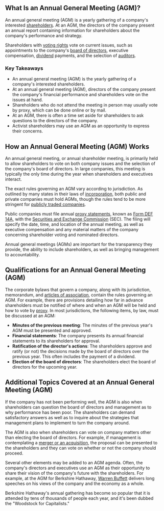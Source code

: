 ## What Is an Annual General Meeting (AGM)?

An annual general meeting (AGM) is a yearly gathering of a company's interested [shareholders](https://www.investopedia.com/terms/s/shareholder.asp). At an AGM, the directors of the company present an annual report containing information for shareholders about the company's performance and strategy.

Shareholders with [voting rights](https://www.investopedia.com/terms/v/votingright.asp) vote on current issues, such as appointments to the company's [board of directors](https://www.investopedia.com/terms/b/boardofdirectors.asp), executive compensation, [dividend](https://www.investopedia.com/terms/d/dividend.asp) payments, and the selection of [auditors](https://www.investopedia.com/terms/a/auditor.asp).

### Key Takeaways

-   An annual general meeting (AGM) is the yearly gathering of a company's interested shareholders.
-   At an annual general meeting (AGM), directors of the company present the company's financial performance and shareholders vote on the issues at hand.
-   Shareholders who do not attend the meeting in person may usually vote by proxy, which can be done online or by mail.
-   At an AGM, there is often a time set aside for shareholders to ask questions to the directors of the company.
-   Activist shareholders may use an AGM as an opportunity to express their concerns.

## How an Annual General Meeting (AGM) Works

An annual general meeting, or annual shareholder meeting, is primarily held to allow shareholders to vote on both company issues and the selection of the company's board of directors. In large companies, this meeting is typically the only time during the year when shareholders and executives interact.

The exact rules governing an AGM vary according to jurisdiction. As outlined by many states in their laws of [incorporation](https://www.investopedia.com/terms/i/incorporate.asp), both public and private companies must hold AGMs, though the rules tend to be more stringent for [publicly traded companies](https://www.investopedia.com/terms/p/publiccompany.asp).

Public companies must file annual [proxy statements](https://www.investopedia.com/terms/p/proxystatement.asp), known as [Form DEF 14A](https://www.investopedia.com/terms/s/sec-form-def-14a.asp), with the [Securities and Exchange Commission](https://www.investopedia.com/terms/s/sec.asp) (SEC). The filing will specify the date, time, and location of the annual meeting, as well as executive compensation and any material matters of the company concerning shareholder voting and nominated directors.

Annual general meetings (AGMs) are important for the transparency they provide, the ability to include shareholders, as well as bringing management to accountability.

## Qualifications for an Annual General Meeting (AGM)

The corporate bylaws that govern a company, along with its jurisdiction, memorandum, and [articles of association](https://www.investopedia.com/terms/a/articles-of-association.asp), contain the rules governing an AGM. For example, there are provisions detailing how far in advance shareholders must be notified of where and when an AGM will be held and how to vote by [proxy](https://www.investopedia.com/terms/p/proxy.asp). In most jurisdictions, the following items, by law, must be discussed at an AGM:

-   **Minutes of the previous meeting**: The minutes of the previous year's AGM must be presented and approved.
-   **Financial statements**: The company presents its annual financial statements to its shareholders for approval.
-   **Ratification of the director's actions**: The shareholders approve and ratify (or not) the decisions made by the board of directors over the previous year. This often includes the payment of a dividend.
-   **Election of the board of directors**: The shareholders elect the board of directors for the upcoming year.

## Additional Topics Covered at an Annual General Meeting (AGM)

If the company has not been performing well, the AGM is also when shareholders can question the board of directors and management as to why performance has been poor. The shareholders can demand satisfactory answers as well as to inquire about the strategies that management plans to implement to turn the company around.

The AGM is also when shareholders can vote on company matters other than electing the board of directors. For example, if management is contemplating a [merger or an acquisition](https://www.investopedia.com/terms/m/mergersandacquisitions.asp), the proposal can be presented to the shareholders and they can vote on whether or not the company should proceed.

Several other elements may be added to an AGM agenda. Often, the company's directors and executives use an AGM as their opportunity to share their vision of the company's future with the shareholders. For example, at the AGM for Berkshire Hathaway, [Warren Buffett](https://www.investopedia.com/articles/01/071801.asp) delivers long speeches on his views of the company and the economy as a whole.

Berkshire Hathaway's annual gathering has become so popular that it is attended by tens of thousands of people each year, and it's been dubbed the "Woodstock for Capitalists."